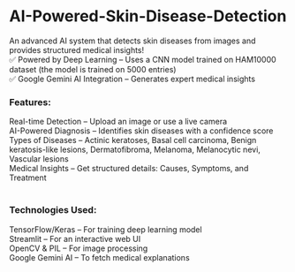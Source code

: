 # AI-Powered-Skin-Disease-Detection
An advanced AI system that detects skin diseases from images and provides structured medical insights!<br>
✅ Powered by Deep Learning – Uses a CNN model trained on HAM10000 dataset (the model is trained on 5000 entries) <br>
✅ Google Gemini AI Integration – Generates expert medical insights<br>

### Features:<br>
  Real-time Detection – Upload an image or use a live camera<br>
  AI-Powered Diagnosis – Identifies skin diseases with a confidence score<br>
  Types of Diseases – Actinic keratoses, Basal cell carcinoma, Benign keratosis-like lesions, Dermatofibroma, Melanoma, Melanocytic nevi, Vascular lesions <br>
  Medical Insights – Get structured details: Causes, Symptoms, and Treatment<br>
<br>
### Technologies Used:<br>
  TensorFlow/Keras – For training deep learning model<br>
  Streamlit – For an interactive web UI<br>
  OpenCV & PIL – For image processing<br>
  Google Gemini AI – To fetch medical explanations
